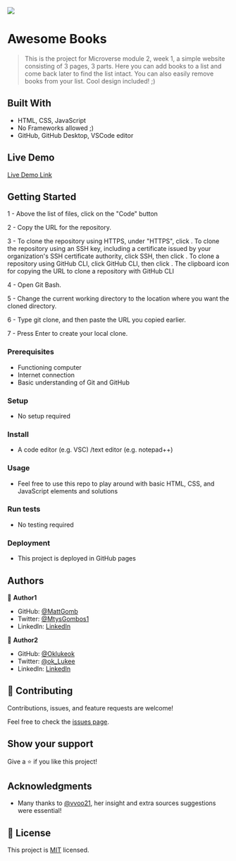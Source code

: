 ![](https://img.shields.io/badge/Microverse-blueviolet)

# Awesome Books 

> This is the project for Microverse module 2, week 1, a simple website consisting of 3 pages, 3 parts. 
Here you can add books to a list and come back later to find the list intact. You can also easily remove books from your list.
Cool design included! ;)


## Built With

- HTML, CSS, JavaScript
- No Frameworks allowed ;)
- GitHub, GitHub Desktop, VSCode editor

## Live Demo

[Live Demo Link](https://mattgomb.github.io/awesome-books/)


## Getting Started

1 - Above the list of files, click on the "Code" button

2 - Copy the URL for the repository.

3 - To clone the repository using HTTPS, under "HTTPS", click . To clone the repository using an SSH key, including a certificate issued by your organization's SSH certificate authority, click SSH, then click . To clone a repository using GitHub CLI, click GitHub CLI, then click . The clipboard icon for copying the URL to clone a repository with GitHub CLI

4 - Open Git Bash.

5 - Change the current working directory to the location where you want the cloned directory.

6 - Type git clone, and then paste the URL you copied earlier.

7 - Press Enter to create your local clone.


### Prerequisites

- Functioning computer
- Internet connection
- Basic understanding of Git and GitHub


### Setup

- No setup required


### Install

- A code editor (e.g. VSC) /text editor (e.g. notepad++) 


### Usage

- Feel free to use this repo to play around with basic HTML, CSS, and JavaScript elements and solutions


### Run tests

- No testing required


### Deployment

- This project is deployed in GitHub pages



## Authors

👤 **Author1**

- GitHub: [@MattGomb](https://github.com/MattGomb)
- Twitter: [@MtysGombos1](https://twitter.com/MtysGombos1)
- LinkedIn: [LinkedIn](https://linkedin.com/in/gombos-mátyás-28139771/)

👤 **Author2**

- GitHub: [@Oklukeok](https://github.com/Oklukeok)
- Twitter: [@ok_Lukee](https://twitter.com/ok_Lukee)
- LinkedIn: [LinkedIn](https://www.linkedin.com/in/lucas-bermudez-09113871/)

## 🤝 Contributing

Contributions, issues, and feature requests are welcome!

Feel free to check the [issues page](../../issues/).

## Show your support

Give a ⭐️ if you like this project!

## Acknowledgments

- Many thanks to [@vvoo21](https://github.com/vvoo21), her insight and extra sources suggestions were essential!

## 📝 License

This project is [MIT](./LICENSE) licensed.
